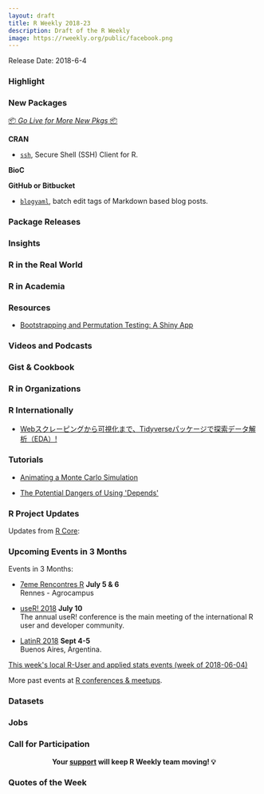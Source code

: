 ```yaml
---
layout: draft
title: R Weekly 2018-23
description: Draft of the R Weekly
image: https://rweekly.org/public/facebook.png
---
```


Release Date: 2018-6-4

###  Highlight





###  New Packages

<p class="added-hostname"><a href="https://rweekly.org/live" target="_blank" class="externalLink">📦 <i>Go Live for More New Pkgs</i> 📦</a></p>

**CRAN**


* [`ssh`](https://cran.r-project.org/web/packages/ssh/vignettes/intro.html), Secure Shell (SSH) Client for R.


**BioC**


**GitHub or Bitbucket**

* [`blogyaml`](https://github.com/ropenscilabs/blogyaml), batch edit tags of Markdown based blog posts.


### Package Releases




### Insights





### R in the Real World





###  R in Academia



###  Resources

+ [Bootstrapping and Permutation Testing: A Shiny App](https://mattkmiecik.com/post-Bootstrapping-and-Permutation-Testing-Shiny-App.html)


###  Videos and Podcasts




### Gist & Cookbook




###  R in Organizations



### R Internationally

+ [Webスクレーピングから可視化まで、Tidyverseパッケージで探索データ解析（EDA）!](https://ryo-n7.github.io/2018-06-07-global-peace-index-JP/)



###  Tutorials

+ [Animating a Monte Carlo Simulation](https://roh.engineering/post/animating-a-monte-carlo-simulation/)

+ [The Potential Dangers of Using 'Depends'](https://github.com/leeper/Depends)

<!--<div class="post-more-begin"></div><div class="post-more-end"></div>-->


###  R Project Updates

Updates from [R Core](http://developer.r-project.org/blosxom.cgi/R-devel/NEWS):




###  Upcoming Events in 3 Months

Events in 3 Months:

+ [7eme Rencontres R](https://r2018-rennes.sciencesconf.org/)  **July 5 & 6** <br />
Rennes - Agrocampus

+ [useR! 2018](https://user2018.r-project.org/) **July 10** <br />
The annual useR! conference is the main meeting of the international R user and developer community.

+ [LatinR 2018](http://latin-r.com/) **Sept 4-5** <br />
Buenos Aires, Argentina.

[This week's local R-User and applied stats events (week of 2018-06-04)](https://community.rstudio.com/t/upcoming-r-community-events-week-of-2018-06-04/9079)

More past events at [R conferences & meetups](https://conf.rweekly.org).

### Datasets




### Jobs




###  Call for Participation

<p class="hide-support added-hostname support-rweekly" style="text-align: center;font-weight: bold;">Your <a class="non-visited externalLink" href="https://www.patreon.com/rweekly" onclick="pas(this)">support</a> will keep R Weekly team moving! 💡</p>

###  Quotes of the Week

